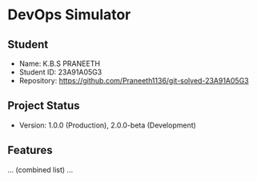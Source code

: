 # DevOps Simulator

## Student
- Name: K.B.S PRANEETH
- Student ID: 23A91A05G3
- Repository: https://github.com/Praneeth1136/git-solved-23A91A05G3

## Project Status
- Version: 1.0.0 (Production), 2.0.0-beta (Development)

## Features
... (combined list) ...
